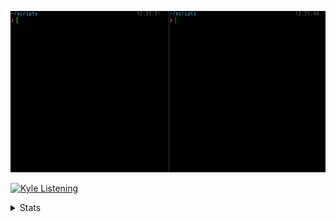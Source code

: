 ![the matrix has you...](https://github.com/sky-bro/sky-bro/blob/master/images/the-matrix-has-you.gif)

[<img src="https://spotify-readme-ky13.vercel.app/api/spotify-playing" alt="Kyle Listening" width="350" />](https://open.spotify.com/user/22sit26j5lamlvm3sgikxwuoq)

<details>
  <summary>Stats</summary>
    <img alt="Kyle's Github Stats" src="https://github-readme-stats.vercel.app/api?username=sky-bro&count_private=true&show_icons=true&include_all_commits=true&theme=blue-green" />
    <img style="width:350px;" alt="Kyle's Top Langs" src="https://github-readme-stats.vercel.app/api/top-langs/?username=sky-bro&layout=compact&theme=blue-green&langs_count=8&exclude_repo=sky-bro.github.io" />
  <br/>
  <img alt="Visitor Badge" src="https://visitor-badge.laobi.icu/badge?page_id=sky-bro.sky-bro" />
</details>
